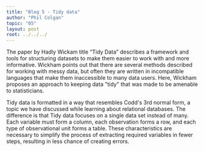 ```yaml
---
title: "Blog 5 - Tidy data"
author: "Phil Colgan"
topic: "05"
layout: post
root: ../../../
---
```

The paper by Hadly Wickam title “Tidy Data” describes a framework and tools for structuring datasets to make them easier to work with and more informative.  Wickham points out that there are several methods described for working with messy data, but often they are written in incompatible languages that make them inaccessible to many data users. Here, Wickham proposes an approach to keeping data "tidy" that was made to be amenable to statisticians.

Tidy data is formatted in a way that resembles Codd's 3rd normal form, a topic we have discussed while learning about relational databases. The difference is that Tidy data focuses on a single data set instead of many. Each variable must form a column, each observation forms a row, and each type of observational unit forms a table. These characteristics are necessary to simplify the process of extracting required variables in fewer steps, resulting in less chance of creating errors. 







